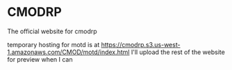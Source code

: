# CMODRP
The official website for cmodrp

temporary hosting for motd is at https://cmodrp.s3.us-west-1.amazonaws.com/CMOD/motd/index.html
I'll upload the rest of the website for preview when I can
